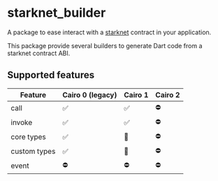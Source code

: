 # starknet_builder

A package to ease interact with a [starknet](http://starknet.io) contract in your application.

This package provide several builders to generate Dart code from a starknet contract ABI.

## Supported features

| Feature | Cairo 0 (legacy)      | Cairo 1             | Cairo 2 |
|---------|-----------------------|---------------------|---------|
| call    | :white_check_mark: |:white_check_mark: | :no_entry:   |
| invoke   | :white_check_mark: | :white_check_mark: | :no_entry:     |
| core types | :white_check_mark: | :construction: | :no_entry:        |
| custom types | :white_check_mark: |  :construction:   | :no_entry:   |
| event   |  :no_entry:  | :no_entry:   | :no_entry:    |

